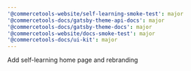 ```yaml
---
'@commercetools-website/self-learning-smoke-test': major
'@commercetools-docs/gatsby-theme-api-docs': major
'@commercetools-docs/gatsby-theme-docs': major
'@commercetools-website/docs-smoke-test': major
'@commercetools-docs/ui-kit': major
---
```


Add self-learning home page and rebranding
